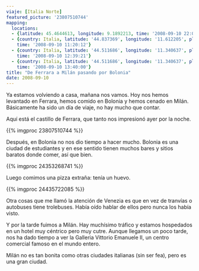 ```yaml
---
viaje: [Italia Norte]
featured_picture: '23807510744'
mapping:
  locations:
  - {latitude: 45.4644613, longitude: 9.1892213, time: '2008-09-10 22:00:00'}
  - {country: Italia, latitude: '44.837369', longitude: '11.612205', place: Ferrara,
    time: '2008-09-10 11:20:12'}
  - {country: Italia, latitude: '44.511686', longitude: '11.340637', place: Bolonia,
    time: '2008-09-10 12:39:21'}
  - {country: Italia, latitude: '44.511686', longitude: '11.340637', place: Bolonia,
    time: '2008-09-10 13:40:00'}
title: "De Ferrara a Milán pasando por Bolonia"
date: 2008-09-10
---
```

Ya estamos volviendo a casa, mañana nos vamos. Hoy nos hemos levantado en Ferrara, hemos comido en Bolonia y hemos cenado en Milán. Básicamente ha sido un día de viaje, no hay mucho que contar.

Aquí está el castillo de Ferrara, que tanto nos impresionó ayer por la noche.

{{% imgproc 23807510744 %}}

Después, en Bolonia no nos dio tiempo a hacer mucho. Bolonia es una ciudad de estudiantes y en ese sentido tienen muchos bares y sitios baratos donde comer, así que bien.

{{% imgproc 24353268741 %}}

Luego comimos una pizza extraña: tenía un huevo.

{{% imgproc 24435722085 %}}

Otra cosas que me llamó la atención de Venezia es que en vez de tranvías o autobuses tiene trolebuses. Había oído hablar de ellos pero nunca los había visto.

Y por la tarde fuimos a Milán. Hay muchísimo tráfico y estamos hospedados en un hotel muy céntrico pero muy cutre. Aunque llegamos un poco tarde, nos ha dado tiempo a ver la Galleria Vittorio Emanuele II, un centro comercial famoso en el mundo entero.

Milán no es tan bonita como otras ciudades italianas (sin ser fea), pero es una gran ciudad.